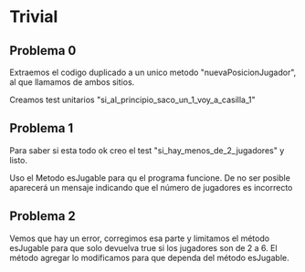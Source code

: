 # Trivial

## Problema 0 

Extraemos el codigo duplicado a un unico metodo "nuevaPosicionJugador", al que llamamos de ambos sitios.

Creamos test unitarios "si_al_principio_saco_un_1_voy_a_casilla_1"  

## Problema 1

Para saber si esta todo ok creo el test "si_hay_menos_de_2_jugadores" y listo. 

Uso el Metodo esJugable para qu el programa funcione. 
De no ser posible aparecerá un mensaje indicando que el número de jugadores es incorrecto

## Problema 2

Vemos que hay un error, corregimos esa parte y limitamos el 
método esJugable para que solo devuelva true si los jugadores son de 2 a 6.
El método agregar lo modificamos para que dependa del método esJugable.

